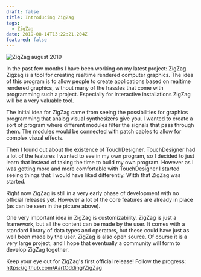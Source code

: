 ```yaml
---
draft: false
title: Introducing ZigZag
tags:
  - ZigZag
date: 2019-08-14T13:22:21.204Z
featured: false
---
```

![ZigZag august 2019](/img/ZigZag-aug-2019.png)

In the past few months I have been working on my latest project: ZigZag. Zigzag is a tool for creating realtime rendered computer graphics. The idea of this program is to allow people to create applications based on realtime rendered graphics, without many of the hassles that come with programming such a project. Especially for interactive installations ZigZag will be a very valuable tool.

The initial idea for ZigZag came from seeing the possibilities for graphics programming that analog visual synthesizers give you. I wanted to create a sort of program where different modules filter the signals that pass through them. The modules would be connected with patch cables to allow for complex visual effects.

Then I found out about the existence of TouchDesigner. TouchDesigner had a lot of the features I wanted to see in my own program, so I decided to just learn that instead of taking the time to build my own program. However as I was getting more and more comfortable with TouchDesigner I started seeing things that I would have liked differently. Witth that ZigZag was started.

Right now ZigZag is still in a very early phase of development with no official releases yet. However a lot of the core features are already in place (as can be seen in the picture above). 

One very important idea in ZigZag is customizability. ZigZag is just a framework, but all the content can be made by the user. It comes with a standard library of data types and operators, but these could have just as well been made by the user. ZigZag is also open source. Of course it is a very large project, and I hope that eventually a community will form to develop ZigZag together.

Keep your eye out for ZigZag's first official release! Follow the progress: <https://github.com/AartOdding/ZigZag>

